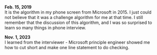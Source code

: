 **Feb. 15, 2019** <br>
It is the algorithm in my phone screen from Microsoft in 2015. I just could not believe that it was a challenge algorithm for me at that time. I still remember that the discussion of this algorithm, and I was so surprised to learn so many things in phone interview. 

**Nov. 1, 2023**<br>
I learned from the interviewer - Microsoft principle engineer showed me how to cut short and make one line statement to do checking. 
